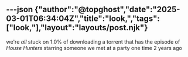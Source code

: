 ---json
{"author":"@topghost","date":"2025-03-01T06:34:04Z","title":"look,","tags":["look&#x201A;"],"layout":"layouts/post.njk"}
---
we&#x27;re _all_ stuck on 1.0% of downloading a torrent that has the episode of _House Hunters_ starring someone we met at a party one time 2 years ago
